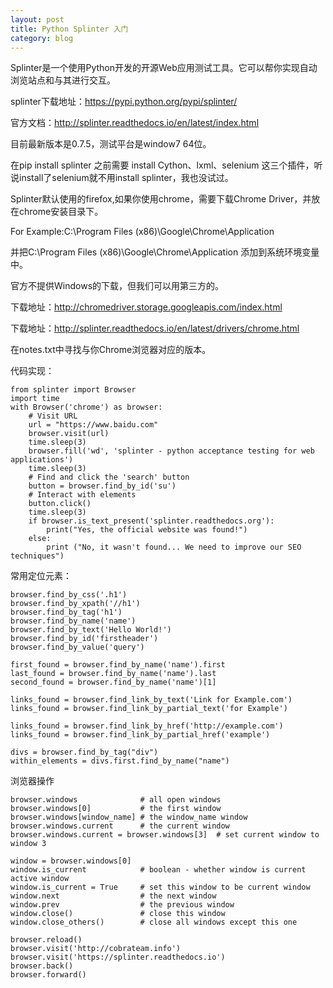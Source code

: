 ```yaml
---
layout: post
title: Python Splinter 入门
category: blog
---
```

Splinter是一个使用Python开发的开源Web应用测试工具。它可以帮你实现自动浏览站点和与其进行交互。

splinter下载地址：https://pypi.python.org/pypi/splinter/

官方文档：http://splinter.readthedocs.io/en/latest/index.html

目前最新版本是0.7.5，测试平台是window7 64位。

在pip install splinter 之前需要 install Cython、lxml、selenium 这三个插件，听说install了selenium就不用install splinter，我也没试过。

 

Splinter默认使用的firefox,如果你使用chrome，需要下载Chrome Driver，并放在chrome安装目录下。

For Example:C:\Program Files (x86)\Google\Chrome\Application

并把C:\Program Files (x86)\Google\Chrome\Application 添加到系统环境变量中。

官方不提供Windows的下载，但我们可以用第三方的。

下载地址：http://chromedriver.storage.googleapis.com/index.html

下载地址：http://splinter.readthedocs.io/en/latest/drivers/chrome.html

在notes.txt中寻找与你Chrome浏览器对应的版本。

 

代码实现：
```
from splinter import Browser
import time
with Browser('chrome') as browser:
    # Visit URL
    url = "https://www.baidu.com"
    browser.visit(url)
    time.sleep(3)
    browser.fill('wd', 'splinter - python acceptance testing for web applications')
    time.sleep(3)
    # Find and click the 'search' button
    button = browser.find_by_id('su')
    # Interact with elements
    button.click()
    time.sleep(3)
    if browser.is_text_present('splinter.readthedocs.org'):
        print("Yes, the official website was found!")
    else:
        print ("No, it wasn't found... We need to improve our SEO techniques")
```

常用定位元素：
```
browser.find_by_css('.h1')
browser.find_by_xpath('//h1')
browser.find_by_tag('h1')
browser.find_by_name('name')
browser.find_by_text('Hello World!')
browser.find_by_id('firstheader')
browser.find_by_value('query')

first_found = browser.find_by_name('name').first
last_found = browser.find_by_name('name').last
second_found = browser.find_by_name('name')[1]

links_found = browser.find_link_by_text('Link for Example.com')
links_found = browser.find_link_by_partial_text('for Example')

links_found = browser.find_link_by_href('http://example.com')
links_found = browser.find_link_by_partial_href('example')

divs = browser.find_by_tag("div")
within_elements = divs.first.find_by_name("name")
```

浏览器操作

```
browser.windows              # all open windows
browser.windows[0]           # the first window
browser.windows[window_name] # the window_name window
browser.windows.current      # the current window
browser.windows.current = browser.windows[3]  # set current window to window 3

window = browser.windows[0]
window.is_current            # boolean - whether window is current active window
window.is_current = True     # set this window to be current window
window.next                  # the next window
window.prev                  # the previous window
window.close()               # close this window
window.close_others()        # close all windows except this one

browser.reload()
browser.visit('http://cobrateam.info')
browser.visit('https://splinter.readthedocs.io')
browser.back()
browser.forward()
```

